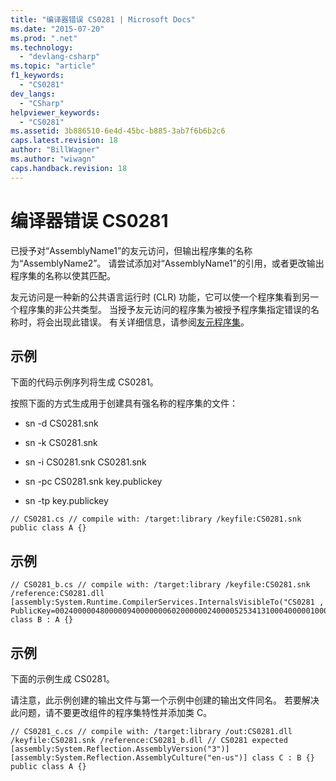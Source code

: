 ```yaml
---
title: "编译器错误 CS0281 | Microsoft Docs"
ms.date: "2015-07-20"
ms.prod: ".net"
ms.technology: 
  - "devlang-csharp"
ms.topic: "article"
f1_keywords: 
  - "CS0281"
dev_langs: 
  - "CSharp"
helpviewer_keywords: 
  - "CS0281"
ms.assetid: 3b886510-6e4d-45bc-b885-3ab7f6b6b2c6
caps.latest.revision: 18
author: "BillWagner"
ms.author: "wiwagn"
caps.handback.revision: 18
---
```

# 编译器错误 CS0281
已授予对“AssemblyName1”的友元访问，但输出程序集的名称为“AssemblyName2”。 请尝试添加对“AssemblyName1”的引用，或者更改输出程序集的名称以使其匹配。  
  
 友元访问是一种新的公共语言运行时 \(CLR\) 功能，它可以使一个程序集看到另一个程序集的非公共类型。 当授予友元访问的程序集为被授予程序集指定错误的名称时，将会出现此错误。 有关详细信息，请参阅[友元程序集](../Topic/Friend%20Assemblies%20\(C%23%20and%20Visual%20Basic\).md)。  
  
## 示例  
 下面的代码示例序列将生成 CS0281。  
  
 按照下面的方式生成用于创建具有强名称的程序集的文件：  
  
-   sn \-d CS0281.snk  
  
-   sn \-k CS0281.snk  
  
-   sn \-i CS0281.snk CS0281.snk  
  
-   sn \-pc CS0281.snk key.publickey  
  
-   sn \-tp key.publickey  
  
```  
// CS0281.cs // compile with: /target:library /keyfile:CS0281.snk public class A {}  
```  
  
## 示例  
  
```  
// CS0281_b.cs // compile with: /target:library /keyfile:CS0281.snk /reference:CS0281.dll [assembly:System.Runtime.CompilerServices.InternalsVisibleTo("CS0281 , PublicKey=00240000048000009400000006020000002400005253413100040000010001004b2d4d56af7c50be2fcbbf97cb880b9e73ad84467a587191fef63aadc118a96cecf9d508cd679c907b6e20f71684300bdc2c0a851019af0c96b29bf8f1339753276041aefd67db46139e6348b3a12f29537b4dc6c2c19829df2c9ed6803f3c63c3b84cfa2728849386aea575c543a5f70fa85793d2946f15f7fe1ccb0c5e8fe0")] class B : A {}  
```  
  
## 示例  
 下面的示例生成 CS0281。  
  
 请注意，此示例创建的输出文件与第一个示例中创建的输出文件同名。 若要解决此问题，请不要更改组件的程序集特性并添加类 C。  
  
```  
// CS0281_c.cs // compile with: /target:library /out:CS0281.dll /keyfile:CS0281.snk /reference:CS0281_b.dll // CS0281 expected [assembly:System.Reflection.AssemblyVersion("3")] [assembly:System.Reflection.AssemblyCulture("en-us")] class C : B {} public class A {}  
```